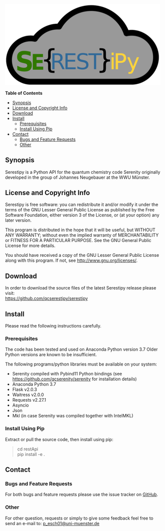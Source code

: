 ![](doc/serestipy.png)

**Table of Contents** 
- [Synopsis](#synopsis)
- [License and Copyright Info](#license-and-copyright-info)
- [Download](#download)  
- [Install](#install)
    - [Prerequisites](#prerequisites)
    - [Install Using Pip](#install-using-pip)
- [Contact](#contact)
    - [Bugs and Feature Requests](#bugs-and-feature-requests)
    - [Other](#other)

## Synopsis
Serestipy is a Python API for the quantum chemistry code Serenity originally developed in the group of Johannes Neugebauer at the WWU Münster.

## License and Copyright Info

Serestipy is free software: you can redistribute it and/or modify
it under the terms of the GNU Lesser General Public License as published by
the Free Software Foundation, either version 3 of the License, or
(at your option) any later version.

This program is distributed in the hope that it will be useful,
but WITHOUT ANY WARRANTY; without even the implied warranty of
MERCHANTABILITY or FITNESS FOR A PARTICULAR PURPOSE.  See the
GNU General Public License for more details.

You should have received a copy of the GNU Lesser General Public License
along with this program.  If not, see <http://www.gnu.org/licenses/>.

## Download 

In order to download the source files of the latest Serestipy release please
visit:  
https://github.com/qcserestipy/serestipy

## Install

Please read the following instructions carefully.

### Prerequisites
The code has been tested and used on Anaconda Python version 3.7
Older Python versions are known to be insufficient.
  
The following programs/python libraries must be available on your system:
 - Serenity compiled with Pybind11 Python bindings (see https://github.com/qcserenity/serenity for installation details)
 - Anaconda Python 3.7
 - Flask v2.0.3
 - Waitress v2.0.0
 - Requests v2.27.1
 - Asyncio
 - Json
 - Mkl (in case Serenity was compiled together with IntelMKL)

### Install Using Pip
Extract or pull the source code, then install using pip:
> cd restApi  
> pip install -e .

## Contact

### Bugs and Feature Requests
For both bugs and feature requests please use the issue tracker on [GitHub](https://github.com/qcserestipy/serestipy).

### Other
For other question, requests or simply to give some feedback feel free to send an e-mail
to: 
p_esch01@uni-muenster.de
